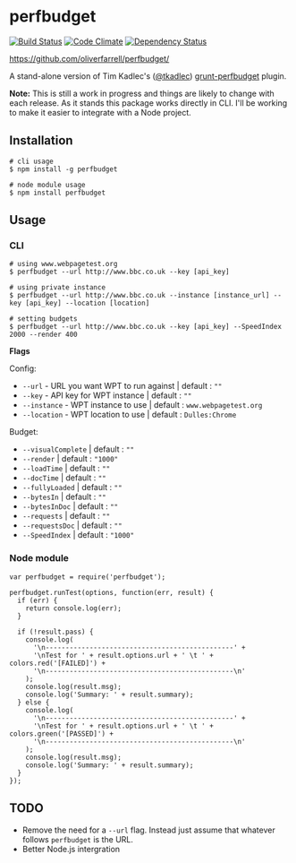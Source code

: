 # perfbudget

[![Build Status](https://travis-ci.org/oliverfarrell/perfbudget.svg?branch=master)](https://travis-ci.org/oliverfarrell/perfbudget) [![Code Climate](https://codeclimate.com/github/oliverfarrell/perfbudget/badges/gpa.svg)](https://codeclimate.com/github/oliverfarrell/perfbudget) [![Dependency Status](https://david-dm.org/oliverfarrell/perfbudget.svg)](https://david-dm.org/oliverfarrell/perfbudget)

https://github.com/oliverfarrell/perfbudget/

A stand-alone version of Tim Kadlec's ([@tkadlec](http://twitter.com/tkadlec)) [grunt-perfbudget](https://github.com/tkadlec/grunt-perfbudget) plugin.

**Note:** This is still a work in progress and things are likely to change with each release. As it stands this package works directly in CLI. I'll be working to make it easier to integrate with a Node project.

## Installation
```
# cli usage
$ npm install -g perfbudget

# node module usage
$ npm install perfbudget
```

## Usage

### CLI

```
# using www.webpagetest.org
$ perfbudget --url http://www.bbc.co.uk --key [api_key]

# using private instance
$ perfbudget --url http://www.bbc.co.uk --instance [instance_url] --key [api_key] --location [location]

# setting budgets
$ perfbudget --url http://www.bbc.co.uk --key [api_key] --SpeedIndex 2000 --render 400
```

**Flags**

Config:

- `--url` - URL you want WPT to run against | default : `""`
- `--key` - API key for WPT instance | default : `""`
- `--instance` - WPT instance to use | default : `www.webpagetest.org`
- `--location` - WPT location to use | default : `Dulles:Chrome`

Budget:

- `--visualComplete` | default : `""`
- `--render` | default : `"1000"`
- `--loadTime` | default : `""`
- `--docTime` | default : `""`
- `--fullyLoaded` | default : `""`
- `--bytesIn` | default : `""`
- `--bytesInDoc` | default : `""`
- `--requests` | default : `""`
- `--requestsDoc` | default : `""`
- `--SpeedIndex` | default : `"1000"`

### Node module

```
var perfbudget = require('perfbudget');

perfbudget.runTest(options, function(err, result) {
  if (err) {
    return console.log(err);
  }

  if (!result.pass) {
    console.log(
      '\n-----------------------------------------------' +
      '\nTest for ' + result.options.url + ' \t ' + colors.red('[FAILED]') +
      '\n-----------------------------------------------\n'
    );
    console.log(result.msg);
    console.log('Summary: ' + result.summary);
  } else {
    console.log(
      '\n-----------------------------------------------' +
      '\nTest for ' + result.options.url + ' \t ' + colors.green('[PASSED]') +
      '\n-----------------------------------------------\n'
    );
    console.log(result.msg);
    console.log('Summary: ' + result.summary);
  }
});
```


## TODO

- Remove the need for a `--url` flag. Instead just assume that whatever follows `perfbudget` is the URL.
- Better Node.js intergration
